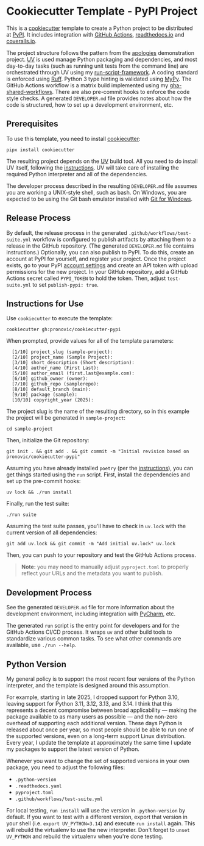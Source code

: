 # Cookiecutter Template - PyPI Project

This is a [cookiecutter](https://cookiecutter.readthedocs.io/en/stable/) template to create a Python project to be distributed at [PyPI](https://pypi.org/).  It includes integration with [GitHub Actions](https://docs.github.com/en/actions), [readthedocs.io](https://readthedocs.org/) and [coveralls.io](https://coveralls.io/).

The project structure follows the pattern from the [apologies](https://github.com/pronovic/apologies) demonstration project.  [UV](https://docs.astral.sh/uv/) is used manage Python packaging and dependencies, and most day-to-day tasks (such as running unit tests from the command line) are orchestrated through UV using my [run-script-framework](https://github.com/pronovic/run-script-framework).  A coding standard is enforced using [Ruff](https://pypi.org/project/ruff/).  Python 3 type hinting is validated using [MyPy](https://pypi.org/project/mypy/).  The GitHub Actions workflow is a matrix build implemented using my [gha-shared-workflows](https://github.com/pronovic/gha-shared-workflows).  There are also pre-commit hooks to enforce the code style checks.  A generated `DEVELOPER.md` file provides notes about how the code is structured, how to set up a development environment, etc.

## Prerequisites

To use this template, you need to install [cookiecutter](https://cookiecutter.readthedocs.io/en/stable/):

```
pipx install cookiecutter
```

The resulting project depends on the [UV](https://docs.astral.sh/uv/) build tool.  All you need to do install UV itself, following the [instructions](https://docs.astral.sh/uv/getting-started/installation/).  UV will take care of installing the required Python interpreter and all of the dependencies.

The developer process described in the resulting `DEVELOPER.md` file assumes you are working a UNIX-style shell, such as bash. On Windows, you are expected to be using the Git bash emulator installed with [Git for Windows](https://gitforwindows.org/).

## Release Process

By default, the release process in the generated `.github/workflows/test-suite.yml` workflow is configured to publish artifacts by attaching them to a release in the GitHub repository. (The generated `DEVELOPER.md` file contains instructions.)  Optionally, you can also publish to PyPI.  To do this, create an account at PyPI for yourself, and register your project.  Once the project exists, go to your PyPI [account settings](https://pypi.org/manage/account/) and create an API token with upload permissions for the new project.  In your GitHub repository, add a GitHub Actions secret called `PYPI_TOKEN` to hold the token.  Then, adjust `test-suite.yml` to set `publish-pypi: true`.

## Instructions for Use

Use `cookiecutter` to execute the template:

```
cookiecutter gh:pronovic/cookiecutter-pypi
```

When prompted, provide values for all of the template parameters:

```
  [1/10] project_slug (sample-project):
  [2/10] project_name (Sample Project):
  [3/10] short_description (Short description):
  [4/10] author_name (First Last):
  [5/10] author_email (first.last@example.com):
  [6/10] github_owner (owner):
  [7/10] github_repo (samplerepo):
  [8/10] default_branch (main):
  [9/10] package (sample):
  [10/10] copyright_year (2025):
```

The project slug is the name of the resulting directory, so in this example the project will be generated in `sample-project`:

```
cd sample-project
```

Then, initialize the Git repository:

```
git init . && git add . && git commit -m "Initial revision based on pronovic/cookiecutter-pypi"
```

Assuming you have already installed `poetry` (per the [instructions](POETRY.md)), you can get things started using the `run` script.  First, install the dependencies and set up the pre-commit hooks:

```
uv lock && ./run install 
```

Finally, run the test suite:

```
./run suite
```

Assuming the test suite passes, you'll have to check in `uv.lock` with the current version of all dependencies:

```
git add uv.lock && git commit -m "Add initial uv.lock" uv.lock
```

Then, you can push to your repository and test the GitHub Actions process.

> **Note:** you may need to manually adjust `pyproject.toml` to properly reflect your URLs and the metadata you want to publish.

## Development Process

See the generated `DEVELOPER.md` file for more information about the development environment, including integration with [PyCharm](https://www.jetbrains.com/pycharm/download), etc.

The generated `run` script is the entry point for developers and for the GitHub Actions CI/CD process.  It wraps `uv` and other build tools to standardize various common tasks.  To see what other commands are available, use `./run --help`.

## Python Version

My general policy is to support the most recent four versions of the Python interpreter, and the template is designed around this assumption.

For example, starting in late 2025, I dropped support for Python 3.10, leaving support for Python 3.11, 3.12, 3.13, and 3.14.  I think that this represents a decent compromise between broad applicability &mdash; making the package available to as many users as possible &mdash; and the non-zero overhead of supporting each additional version.  These days Python is released about once per year, so most people should be able to run one of the supported versions, even on a long-term support Linux distribution.  Every year, I update the template at approximately the same time I update my packages to support the latest version of Python.

Whenever you want to change the set of supported versions in your own package, you need to adjust the following files:

- `.python-version`
- `.readthedocs.yaml`
- `pyproject.toml`
- `.github/workflows/test-suite.yml`

For local testing, `run install` will use the version in `.python-version` by default.  If you want to test with a different version, export that version in your shell (i.e. `export UV_PYTHON=3.14`) and execute `run install` again.  This will rebuild the virtualenv to use the new interpreter.  Don't forget to `unset UV_PYTHON` and rebuild the virtualenv when you're done testing.
